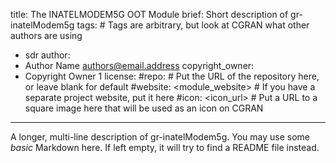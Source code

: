 title: The INATELMODEM5G OOT Module
brief: Short description of gr-inatelModem5g
tags: # Tags are arbitrary, but look at CGRAN what other authors are using
  - sdr
author:
  - Author Name <authors@email.address>
copyright_owner:
  - Copyright Owner 1
license:
#repo: # Put the URL of the repository here, or leave blank for default
#website: <module_website> # If you have a separate project website, put it here
#icon: <icon_url> # Put a URL to a square image here that will be used as an icon on CGRAN
---
A longer, multi-line description of gr-inatelModem5g.
You may use some *basic* Markdown here.
If left empty, it will try to find a README file instead.
